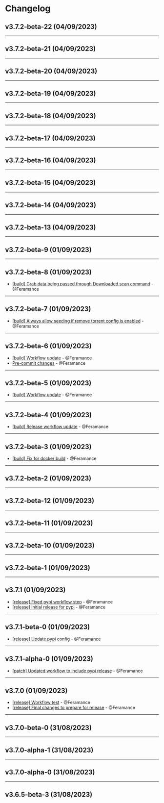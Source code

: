 # Changelog

## v3.7.2-beta-22 (04/09/2023)

---

## v3.7.2-beta-21 (04/09/2023)

---

## v3.7.2-beta-20 (04/09/2023)

---

## v3.7.2-beta-19 (04/09/2023)

---

## v3.7.2-beta-18 (04/09/2023)

---

## v3.7.2-beta-17 (04/09/2023)

---

## v3.7.2-beta-16 (04/09/2023)

---

## v3.7.2-beta-15 (04/09/2023)

---

## v3.7.2-beta-14 (04/09/2023)

---

## v3.7.2-beta-13 (04/09/2023)

---

## v3.7.2-beta-9 (01/09/2023)

---

## v3.7.2-beta-8 (01/09/2023)
- [[build] Grab data being passed through Downloaded scan command](https://github.com/Feramance/qBitrr/commit/e3eaedd1871947a8e2cf8e15ce20f15b17d9487d) - @Feramance

---

## v3.7.2-beta-7 (01/09/2023)
- [[build] Always allow seeding if remove torrent config is enabled](https://github.com/Feramance/qBitrr/commit/de46bf65e01c36303b41c86bc24a8211713c2bda) - @Feramance

---

## v3.7.2-beta-6 (01/09/2023)
- [[build] Workflow update](https://github.com/Feramance/qBitrr/commit/61922e2d23967fff7ab6618d4062916c9ac093e8) - @Feramance
- [Pre-commit changes](https://github.com/Feramance/qBitrr/commit/04a9c1d509659f3d236f10f2d14142f18c9636f8) - @Feramance

---

## v3.7.2-beta-5 (01/09/2023)
- [[build] Workflow update](https://github.com/Feramance/qBitrr/commit/2c7cc6abda8ba5923905fca204d57ed2cee6685a) - @Feramance

---

## v3.7.2-beta-4 (01/09/2023)
- [[build] Release workflow update](https://github.com/Feramance/qBitrr/commit/cdbe1c4e4921cce8647e12ba89e9fa8839a3bdba) - @Feramance

---

## v3.7.2-beta-3 (01/09/2023)
- [[build] Fix for docker build](https://github.com/Feramance/qBitrr/commit/db2f76ef84d9293593ff1e476550add9d7e7f1f4) - @Feramance

---

## v3.7.2-beta-2 (01/09/2023)

---

## v3.7.2-beta-12 (01/09/2023)

---

## v3.7.2-beta-11 (01/09/2023)

---

## v3.7.2-beta-10 (01/09/2023)

---

## v3.7.2-beta-1 (01/09/2023)

---

## v3.7.1 (01/09/2023)
- [[release] Fixed pypi workflow step](https://github.com/Feramance/qBitrr/commit/6e04b4ff8b417ccd118418da4a2f35788a5a0dad) - @Feramance
- [[release] Initial release for pypi](https://github.com/Feramance/qBitrr/commit/d1bc62f569c2b9cf1415afa43357c2b9bc6498dc) - @Feramance

---

## v3.7.1-beta-0 (01/09/2023)
- [[release] Update pypi config](https://github.com/Feramance/qBitrr/commit/6b8e27afff42ec1512aeef9892bc3d6f28c6c347) - @Feramance

---

## v3.7.1-alpha-0 (01/09/2023)
- [[patch] Updated workflow to include pypi release](https://github.com/Feramance/qBitrr/commit/640ed6c2346259b93351c7707805f4768d5d43ce) - @Feramance

---

## v3.7.0 (01/09/2023)
- [[release] Workflow test](https://github.com/Feramance/qBitrr/commit/6dc3d84f17f454e8e6adceb1b9e9c44b2cdf5f5f) - @Feramance
- [[release] Final changes to prepare for release](https://github.com/Feramance/qBitrr/commit/e91e2590309528882c2f2079e9906450fbb5626c) - @Feramance

---

## v3.7.0-beta-0 (31/08/2023)

---

## v3.7.0-alpha-1 (31/08/2023)

---

## v3.7.0-alpha-0 (31/08/2023)

---

## v3.6.5-beta-3 (31/08/2023)
